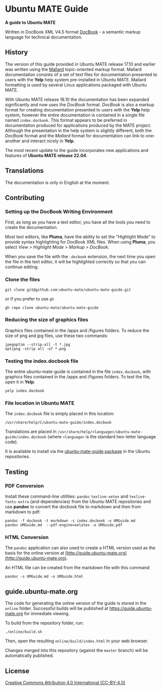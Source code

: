 # Ubuntu MATE Guide

**A guide to Ubuntu MATE**

Written in DocBook XML V4.5 format [DocBook](http://docbook.org/xml/4.5/docbookx.dtd) - a semantic markup language for technical documentation.

## History

The version of this guide provided in Ubuntu MATE release 17.10 and earlier was written using the [Mallard](http://projectmallard.org/index.html) topic-oriented markup format. Mallard documentation consists of a set of text files for documentation presented to users with the **Yelp** help system pre-installed in Ubuntu MATE. Mallard formatting is used by several Linux applications packaged with Ubuntu MATE.

With Ubuntu MATE release 18.10 the documentation has been expanded significantly and now uses the *DocBook* format. *DocBook* is also a markup format for creating documentation presented to users with the **Yelp** help system, however the entire documentation is contained in a single file named `index.docbook`. This format appears to be preferred in documentation produced for applications produced by the MATE project. Although the presentation in the help system is slightly different, both the *DocBook* format and the *Mallard* format for documentation can link to one-another and interact nicely in **Yelp**.

The most recent update to the guide incorporates new applications and features of **Ubuntu MATE release 22.04**.

## Translations

The documentation is only in English at the moment.

## Contributing

### Setting up the DocBook Writing Environment

First, as long as you have a text editor, you have all the tools you need to create the documentation.

Most text editors, like **Pluma**, have the ability to set the "Highlight Mode" to provide syntax highlighting for DocBook XML files. When using **Pluma**, you select *View > Highlight Mode > Markup > DocBook*.

When you save the file with the `.docbook` extension, the next time you open the file in the text editor, it will be highlighted correctly so that you can continue editing.

### Clone the files

```shell
git clone git@github.com:ubuntu-mate/ubuntu-mate-guide.git
```

or if you prefer to use `gh`

```shell
gh repo clone ubuntu-mate/ubuntu-mate-guide
```

### Reducing the size of graphics files

Graphics files contained in the /apps and /figures folders. To reduce the size of png and jpg files, use these two commands:

```shell
jpegoptim --strip-all -t *.jpg
optipng -strip all -o7 *.png
```

### Testing the index.docbook file

The entire ubuntu-mate-guide is contained in the file `index.docbook`, with graphics files contained in the /apps and /figures folders. To test the file, open it in **Yelp**:

```shell
yelp index.docbook
```

### File location in Ubuntu MATE

The `index.docbook` file is simply placed in this location:

    /usr/share/help/C/ubuntu-mate-guide/index.docbook

Translations are placed in `/usr/share/help/<language>/ubuntu-mate-guide/index.docbook` (where `<language>` is the standard two-letter language code).

It is available to install via the [ubuntu-mate-guide package](https://packages.ubuntu.com/noble/ubuntu-mate-guide) in the Ubuntu repositories.


## Testing

### PDF Conversion

Install these command-line utilities: `pandoc` `texlive-xetex` and `texlive-fonts-extra` (and dependencies) from the Ubuntu MATE repositories and use **pandoc** to convert the docbook file to markdown and then from markdown to pdf:

```shell
pandoc -f docbook -t markdown -s index.docbook -o UMGuide.md
pandoc UMGuide.md  --pdf-engine=xelatex -o UMGuide.pdf
```

### HTML Conversion

The `pandoc` application can also used to create a HTML version used as the basis for the online version at [http://guide.ubuntu-mate.org](http://guide.ubuntu-mate.org).

An HTML file can be created from the markdown file with this command:

```
pandoc -s UMGuide.md -o UMGuide.html
```

## guide.ubuntu-mate.org

The code for generating the online version of the guide is stored in the `online` folder.
Successful builds will be published at <https://guide.ubuntu-mate.org> for immediate viewing.

To build from the repository folder, run:

    ./online/build.sh

Then, open the resulting `online/build/index.html` in your web browser.

Changes merged into this repository (against the `master` branch) will be automatically published.


## License

[Creative Commons Attribution 4.0 International (CC-BY-4.0)](LICENSE)

